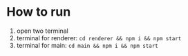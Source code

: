 # How to run

1. open two terminal
2. terminal for renderer: `cd renderer && npm i && npm start`
3. terminal for main: `cd main && npm i && npm start`
